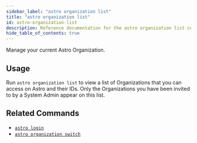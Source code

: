 ```yaml
---
sidebar_label: "astro organization list"
title: "astro organization list"
id: astro-organization-list
description: Reference documentation for the astro organization list command.
hide_table_of_contents: true
---
```


Manage your current Astro Organization.

## Usage

Run `astro organization list` to view a list of Organizations that you can access on Astro and their IDs. Only the Organizations you have been invited to by a System Admin appear on this list.


## Related Commands

- [`astro login`](cli/astro-login.md)
- [`astro organization switch`](cli/astro-organization-switch.md)